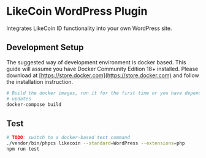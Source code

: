 # LikeCoin WordPress Plugin

Integrates LikeCoin ID functionality into your own WordPress site.

## Development Setup

The suggested way of development environment is docker based. This guide will
assume you have Docker Community Edition 18+ installed. Please download at
[https://store.docker.com](https://store.docker.com) and follow the
installation instruction.

``` bash
# Build the docker images, run it for the first time or you have dependency
# updates
docker-compose build
```

## Test

``` bash
# TODO: switch to a docker-based test command
./vendor/bin/phpcs likecoin --standard=WordPress --extensions=php
npm run test
```
